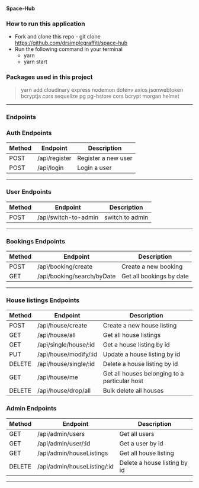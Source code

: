 #### Space-Hub

### How to run this application

- Fork and clone this repo - git clone https://github.com/drsimplegraffiti/space-hub
- Run the following command in your terminal
  - yarn
  - yarn start

### Packages used in this project

> yarn add cloudinary express nodemon dotenv axios jsonwebtoken bcryptjs cors sequelize pg pg-hstore cors bcrypt morgan helmet

---

### Endpoints

### Auth Endpoints

| Method | Endpoint      | Description         |
| ------ | ------------- | ------------------- |
| POST   | /api/register | Register a new user |
| POST   | /api/login    | Login a user        |

---

### User Endpoints

| Method | Endpoint             | Description     |
| ------ | -------------------- | --------------- |
| POST   | /api/switch-to-admin | switch to admin |

---

### Bookings Endpoints

| Method | Endpoint                   | Description              |
| ------ | -------------------------- | ------------------------ |
| POST   | /api/booking/create        | Create a new booking     |
| GET    | /api/booking/search/byDate | Get all bookings by date |

---

### House listings Endpoints

| Method | Endpoint              | Description                                   |
| ------ | --------------------- | --------------------------------------------- |
| POST   | /api/house/create     | Create a new house listing                    |
| GET    | /api/house/all        | Get all house listings                        |
| GET    | /api/single/house/:id | Get a house listing by id                     |
| PUT    | /api/house/modify/:id | Update a house listing by id                  |
| DELETE | /api/house/single/:id | Delete a house listing by id                  |
| GET    | /api/house/me         | Get all houses belonging to a particular host |
| DELETE | /api/house/drop/all   | Bulk delete all houses                        |

### Admin Endpoints

| Method | Endpoint                    | Description                  |
| ------ | --------------------------- | ---------------------------- |
| GET    | /api/admin/users            | Get all users                |
| GET    | /api/admin/user/:id         | Get a user by id             |
| GET    | /api/admin/houseListings    | Get all house listing        |
| DELETE | /api/admin/houseListing/:id | Delete a house listing by id |

---
